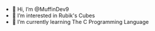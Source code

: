 - 👋 Hi, I’m @MuffinDev9
- 👀 I’m interested in Rubik's Cubes
- 🌱 I’m currently learning The C Programming Language

<!---
MuffinDev9/MuffinDev9 is a ✨ special ✨ repository because its `README.md` (this file) appears on your GitHub profile.
You can click the Preview link to take a look at your changes.
--->
